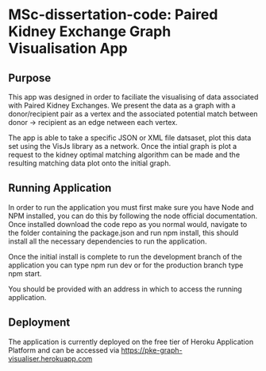 # MSc-dissertation-code: Paired Kidney Exchange Graph Visualisation App

## Purpose
This app was designed in order to faciliate the visualising of data associated with Paired Kidney Exchanges. We present the data as a graph with a donor/recipient pair as a vertex and the associated potential match between donor -> recipient as an edge netween each vertex.

The app is able to take a specific JSON or XML file datsaset, plot this data set using the VisJs library as a network. 
Once the intial graph is plot a request to the kidney optimal matching algorithm can be made and the resulting matching data plot onto the initial graph.


## Running Application
In order to run the application you must first make sure you have Node and NPM installed, you can do this by following the node official documentation. 
Once installed download the code repo as you normal would, navigate to the folder containing the package.json and run npm install, this should install all the necessary dependencies to run the application.

Once the initial install is complete to run the development branch of the application you can type npm run dev or for the production branch type npm start. 

You should be provided with an address in which to access the running application.


## Deployment
The application is currently deployed on the free tier of Heroku Application Platform and can be accessed via https://pke-graph-visualiser.herokuapp.com
